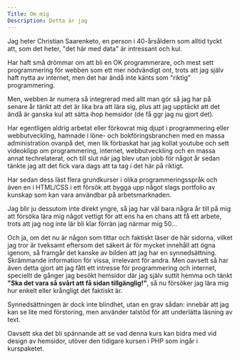 ```yaml
---
Title: Om mig
Description: Detta är jag
---
```


Jag heter Christian Saarenketo, en person i 40-årsåldern som alltid tyckt att, som det heter, "det här med data" är intressant och kul.

Har haft små drömmar om att bli en OK programmerare, och mest sett programmering för webben som ett mer nödvändigt ont, trots att jag själv haft nytta av internet, men det har ändå inte känts som "riktig" programmering.

Men, webben är numera så integrerad med allt man gör så jag har på senare år tänkt att det är lika bra att lära sig, plus att jag upptäckt att det ändå är ganska kul att sätta ihop hemsidor (de få ggr jag nu gjort det).

Har egentligen aldrig arbetat eller förkovrat mig djupt i programmering eller webbutveckling, hamnade i löne- och bokföringsbranchen med en massa administration ovanpå det, men lik förbaskat har jag kollat youtube och sett videoklipp om programmering, internet, webbutveckling och en massa annat techrelaterat, och till slut när jag blev utan jobb för något år sedan tänkte jag att det fick vara dags att ta tag i det här på riktigt.

Har sedan dess läst flera grundkurser i olika programmeringsspråk och även en i HTML/CSS i ett försök att bygga upp något slags portfolio av kunskap som kan vara användbar på arbetsmarknaden.

Jag blir ju dessutom inte direkt yngre, så jag har väl bara några år till på mig att försöka lära mig något vettigt för att ens ha en chans att få ett arbete, trots att jag nog inte lär bli klar förrän jag närmar mig 50...

Och ja, om det nu är någon som tittar och faktiskt läser de här sidorna, vilket jag tror är tveksamt eftersom det säkert är för mycket innehåll att ögna igenom, så framgår det kanske av bilden att jag har en synnedsättning. Skrämmande information för vissa, irrelevant för andra.
Men oavsett så har även detta gjort att jag fått ett intresse för programmering och internet, speciellt de gånger jag besökt hemsidor där jag själv suttit hemma och tänkt **"Ska det vara så svårt att få sidan tillgänglig!"**, så nu försöker jag lära mig hur enkelt eller krångligt det faktiskt är.

Synnedsättningen är dock inte blindhet, utan en grav sådan: innebär att jag kan se lite med förstoring, men använder talstöd för att underlätta läsning av text.

Oavsett ska det bli spännande att se vad denna kurs kan bidra med vid design av hemsidor, utöver den tidigare kursen i PHP som ingår i kurspaketet.
